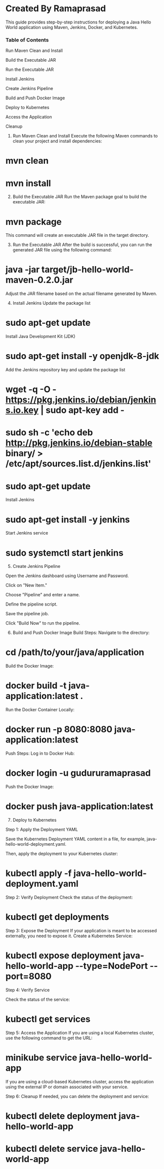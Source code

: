 # Created By Ramaprasad # 

This guide provides step-by-step instructions for deploying a Java Hello World application using Maven, Jenkins, Docker, and Kubernetes.

### Table of Contents ### 

Run Maven Clean and Install

Build the Executable JAR

Run the Executable JAR

Install Jenkins

Create Jenkins Pipeline

Build and Push Docker Image

Deploy to Kubernetes

Access the Application

Cleanup

1. Run Maven Clean and Install
Execute the following Maven commands to clean your project and install dependencies:

# mvn clean
# mvn install

2. Build the Executable JAR
Run the Maven package goal to build the executable JAR:


# mvn package
This command will create an executable JAR file in the target directory.

3. Run the Executable JAR
After the build is successful, you can run the generated JAR file using the following command:


# java -jar target/jb-hello-world-maven-0.2.0.jar
Adjust the JAR filename based on the actual filename generated by Maven.

4. Install Jenkins
Update the package list

# sudo apt-get update
Install Java Development Kit (JDK)

# sudo apt-get install -y openjdk-8-jdk
Add the Jenkins repository key and update the package list

# wget -q -O - https://pkg.jenkins.io/debian/jenkins.io.key | sudo apt-key add -
# sudo sh -c 'echo deb http://pkg.jenkins.io/debian-stable binary/ > /etc/apt/sources.list.d/jenkins.list'
# sudo apt-get update
Install Jenkins

# sudo apt-get install -y jenkins
Start Jenkins service
# sudo systemctl start jenkins

5. Create Jenkins Pipeline
   
Open the Jenkins dashboard using Username and Password.

Click on "New Item."

Choose "Pipeline" and enter a name.

Define the pipeline script.

Save the pipeline job.

Click "Build Now" to run the pipeline.

6. Build and Push Docker Image
Build Steps:
Navigate to the directory:
# cd /path/to/your/java/application

Build the Docker Image:
# docker build -t java-application:latest .

Run the Docker Container Locally:
# docker run -p 8080:8080 java-application:latest

Push Steps:
Log in to Docker Hub:
# docker login -u gudururamaprasad

Push the Docker Image:
# docker push java-application:latest

7. Deploy to Kubernetes

Step 1: Apply the Deployment YAML

Save the Kubernetes Deployment YAML content in a file, for example, java-hello-world-deployment.yaml.

 Then, apply the deployment to your Kubernetes cluster:
 
# kubectl apply -f java-hello-world-deployment.yaml

Step 2: Verify Deployment
Check the status of the deployment:

# kubectl get deployments
Step 3: Expose the Deployment
If your application is meant to be accessed externally, you need to expose it. Create a Kubernetes Service:


# kubectl expose deployment java-hello-world-app --type=NodePort --port=8080
Step 4: Verify Service

Check the status of the service:
# kubectl get services

Step 5: Access the Application
If you are using a local Kubernetes cluster, use the following command to get the URL:


# minikube service java-hello-world-app
If you are using a cloud-based Kubernetes cluster, access the application using the external IP or domain associated with your service.

Step 6: Cleanup 
If needed, you can delete the deployment and service:

# kubectl delete deployment java-hello-world-app
# kubectl delete service java-hello-world-app
